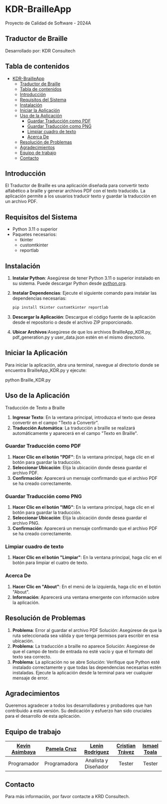 # KDR-BrailleApp

Proyecto de Calidad de Software - 2024A

## Traductor de Braille

Desarrollado por: KDR Consultech

## Tabla de contenidos

- [KDR-BrailleApp](#kdr-brailleapp)
  - [Traductor de Braille](#traductor-de-braille)
  - [Tabla de contenidos](#tabla-de-contenidos)
  - [Introducción](#introducción)
  - [Requisitos del Sistema](#requisitos-del-sistema)
  - [Instalación](#instalación)
  - [Iniciar la Aplicación](#iniciar-la-aplicación)
  - [Uso de la Aplicación](#uso-de-la-aplicación)
    - [Guardar Traducción como PDF](#guardar-traducción-como-pdf)
    - [Guardar Traducción como PNG](#guardar-traducción-como-png)
    - [Limpiar cuadro de texto](#limpiar-cuadro-de-texto)
    - [Acerca De](#acerca-de)
  - [Resolución de Problemas](#resolución-de-problemas)
  - [Agradecimientos](#agradecimientos)
  - [Equipo de trabajo](#equipo-de-trabajo)
  - [Contacto](#contacto)

## Introducción

El Traductor de Braille es una aplicación diseñada para convertir texto alfabético a braille y generar archivos PDF con el texto traducido. La aplicación permite a los usuarios traducir texto y guardar la traducción en un archivo PDF.

## Requisitos del Sistema

- Python 3.11 o superior
- Paquetes necesarios:
  - tkinter
  - customtkinter
  - reportlab

## Instalación

1. **Instalar Python**: Asegúrese de tener Python 3.11 o superior instalado en su sistema. Puede descargar Python desde [python.org](https://www.python.org/).

2. **Instalar Dependencias**: Ejecute el siguiente comando para instalar las dependencias necesarias:

   ```bash
   pip install tkinter customtkinter reportlab
   ```

3. **Descargar la Aplicación**: Descargue el código fuente de la aplicación desde el repositorio o desde el archivo ZIP proporcionado.

4. **Ubicar Archivos**:Asegúrese de que los archivos BrailleApp_KDR.py, pdf_generation.py y user_data.json estén en el mismo directorio.

## Iniciar la Aplicación

Para iniciar la aplicación, abra una terminal, navegue al directorio donde se encuentra BrailleApp_KDR.py y ejecute:

python Braille_KDR.py

## Uso de la Aplicación

Traducción de Texto a Braille

1. **Ingresar Texto**: En la ventana principal, introduzca el texto que desea convertir en el campo "Texto a Convertir".
2. **Traducción Automática**: La traducción a braille se realizará automáticamente y aparecerá en el campo "Texto en Braille".

### Guardar Traducción como PDF

1. **Hacer Clic en el botón "PDF"**: En la ventana principal, haga clic en el botón para guardar la traducción.
2. **Seleccionar Ubicación**: Elija la ubicación donde desea guardar el archivo PDF.
3. **Confirmación**: Aparecerá un mensaje confirmando que el archivo PDF se ha creado correctamente.

### Guardar Traducción como PNG

1. **Hacer Clic en el botón "IMG"**: En la ventana principal, haga clic en el botón para guardar la traducción.
2. **Seleccionar Ubicación**: Elija la ubicación donde desea guardar el archivo PNG.
3. **Confirmación**: Aparecerá un mensaje confirmando que el archivo PDF se ha creado correctamente.

### Limpiar cuadro de texto

1. **Hacer Clic en el botón "Limpiar"**: En la ventana principal, haga clic en el botón para limpiar el cuatro de texto.

### Acerca De

1. **Hacer Clic en "About"**: En el menú de la izquierda, haga clic en el botón "About".
2. **Información**: Aparecerá una ventana emergente con información sobre la aplicación.

## Resolución de Problemas

1. **Problema**: Error al guardar el archivo PDF
Solución: Asegúrese de que la ruta seleccionada sea válida y que tenga permisos para escribir en esa ubicación.
2. **Problema**: La traducción a braille no aparece
Solución: Asegúrese de que el campo de texto de entrada no esté vacío y que el formato del texto sea correcto.
3. **Problema**: La aplicación no se abre
Solución: Verifique que Python esté instalado correctamente y que todas las dependencias necesarias estén instaladas. Ejecute la aplicación desde la terminal para ver cualquier mensaje de error.

## Agradecimientos

Queremos agradecer a todos los desarrolladores y probadores que han contribuido a esta versión. Su dedicación y esfuerzo han sido cruciales para el desarrollo de esta aplicación.

## Equipo de trabajo

| [Kevin Asimbaya](https://github.com/KevinEpn) | [Pamela Cruz](https://github.com/Pamec7) | [Lenin Rodríguez](https://github.com/DarioRodriguez47) | [Cristian Trávez](https://github.com/CristianDTV) | [Ismael Toala](https://github.com/Ismaelt21) |
| :---: | :---: | :---: | :---: | :---: |
| Programador | Programadora | Analista y Diseñador | Tester | Tester |

## Contacto

 Para más información, por favor contacte a KRD Consultech.